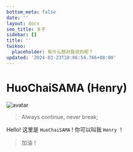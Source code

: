 ```yaml
---
bottom_meta: false
date: ''
layout: docs
seo_title: 关于
sidebar: []
title: ''
twikoo:
  placeholder: 有什么想对我说的呢？
updated: '2024-03-23T18:06:54.766+08:00'
---
```

# HuoChaiSAMA (Henry)

![avatar](https://s2.loli.net/2024/01/27/mC7X2rhuVZ5Boz8.png)

> Always continue, never break;

Hello! 这里是 `HuoChaiSAMA` ! 你可以叫我 `Henry` ！

> 加油！
